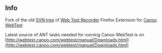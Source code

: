 Info
----

Fork of the old [SVN tree](https://svn.canoo.com/trunk/webtestrecorder) of [Web Test Recorder](http://webtestrecorder.canoo.com) Firefox Extension for 
[Canoo WebTest](http://webtest.canoo.com/webtest/manual/WebTestHome.html)


Latest source of ANT tasks needed for running Canoo WebTest is on
[http://webtest.canoo.com/webtest/manual/Downloads.html](http://webtest.canoo.com/webtest/manual/Downloads.html)

